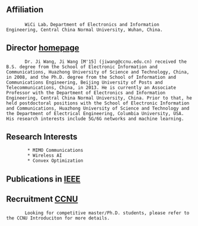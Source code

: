 ## Affiliation
           WiCi Lab，Department of Electronics and Information Engineering, Central China Normal University, Wuhan, China.

           
## Director    [homepage](https://phy.ccnu.edu.cn/info/1063/4380.htm)  

           Dr. Ji Wang, Ji Wang [M'15] (jiwang@ccnu.edu.cn) received the B.S. degree from the School of Electronic Information and Communications, Huazhong University of Science and Technology, China, in 2008, and the Ph.D. degree from the School of Information and Communications Engineering, Beijing University of Posts and Telecommunications, China, in 2013. He is currently an Associate Professor with the Department of Electronics and Information Engineering, Central China Normal University, China. Prior to that, he held postdoctoral positions with the School of Electronic Information and Communications, Huazhong University of Science and Technology and the Department of Electrical Engineering, Columbia University, USA. His research interests include 5G/6G networks and machine learning.

## Research Interests

            * MIMO Communications
            * Wireless AI
            * Convex Optimization

## Publications in [IEEE](https://phy.ccnu.edu.cn/https://ieeexplore.ieee.org/author/37086292692)  
            
## Recruitment [CCNU](https://phy.ccnu.edu.cn)  

           Looking for competitive master/Ph.D. students, please refer to the CCNU Introduciton for more details.
